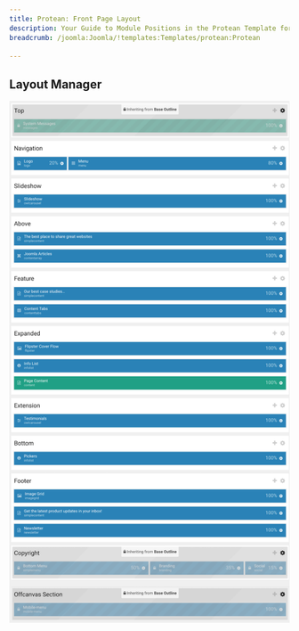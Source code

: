 ```yaml
---
title: Protean: Front Page Layout
description: Your Guide to Module Positions in the Protean Template for Joomla
breadcrumb: /joomla:Joomla/!templates:Templates/protean:Protean

---
```


## Layout Manager

![positions](assets/outline_home.png)